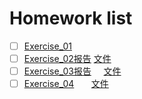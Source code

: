 # Homework list
- [ ] [Exercise_01](https://github.com/tht312/computational_physics_N2015301020013/tree/master/Exercise_01)
- [ ] [Exercise_02报告](http://note.youdao.com/noteshare?id=57e2933dcbeb6824e4d61a08e980e9ba)      [文件](https://github.com/tht312/computational_physics_N2015301020013/tree/master/Exercise_02)
- [ ] [Exercise_03报告](http://note.youdao.com/noteshare?id=76d3ede3a3c4e5f24801f6eb0db3a6e9)      [文件](https://github.com/tht312/computational_physics_N2015301020013/tree/master/Exercise_03)
- [ ] [Exercise_04](http://note.youdao.com/noteshare?id=0915db6fdefd97572d7d527a0abe711b)          [文件](https://github.com/tht312/computational_physics_N2015301020013/tree/master/Exercise_04)
